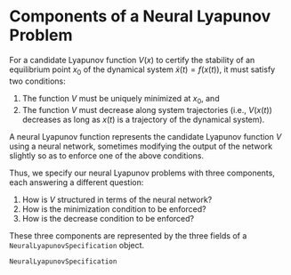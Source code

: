 # Components of a Neural Lyapunov Problem

For a candidate Lyapunov function $V(x)$ to certify the stability of an equilibrium point $x_0$ of the dynamical system $\dot{x}(t) = f(x(t))$, it must satisfy two conditions:
1. The function $V$ must be uniquely minimized at $x_0$, and 
2. The function $V$ must decrease along system trajectories (i.e., $V(x(t))$ decreases as long as $x(t)$ is a trajectory of the dynamical system).

A neural Lyapunov function represents the candidate Lyapunov function $V$ using a neural network, sometimes modifying the output of the network slightly so as to enforce one of the above conditions.

Thus, we specify our neural Lyapunov problems with three components, each answering a different question:
1. How is $V$ structured in terms of the neural network?
2. How is the minimization condition to be enforced?
3. How is the decrease condition to be enforced?

These three components are represented by the three fields of a `NeuralLyapunovSpecification` object.

```@docs
NeuralLyapunovSpecification
```
